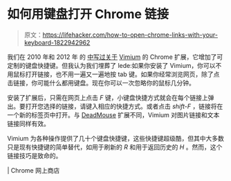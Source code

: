 # 如何用键盘打开 Chrome 链接

> 原文：<https://lifehacker.com/how-to-open-chrome-links-with-your-keyboard-1822942962>

我们在 2010 年和 2012 年 的 [中写过关于](https://lifehacker.com/make-chrome-less-distracting-with-vimium-and-these-set-5925220) [Vimium](https://chrome.google.com/webstore/detail/vimium/dbepggeogbaibhgnhhndojpepiihcmeb?hl=en) 的 Chrome 扩展，它增加了可定制的键盘快捷键。但我认为我们埋葬了 lede:如果你安装了 Vimium，你可以不用鼠标打开链接，也不用一遍又一遍地按 tab 键。如果你经常浏览网页，除了点击链接，你可能什么都用键盘。现在你可以一次忽略你的鼠标几分钟。



安装了扩展后，只需在网页上点击 *F* 键，小键盘快捷方式就会在每个链接上弹出。要打开您选择的链接，请键入相应的快捷方式。或者点击 *shift-F* ，链接将在一个新的标签页中打开。与 [DeadMouse](https://lifehacker.com/deadmouse-opens-links-with-just-your-keyboard-5925740) 扩展不同，Vimium 对图片链接和文本链接同样有效。

Vimium 为各种操作提供了几十个键盘快捷键，这些快捷键超级酷，但其中大多数只是现有快捷键的简单替代，如用于刷新的 *R* 和用于返回历史的 *H* 。然而，这个链接技巧是致命的。

| Chrome 网上商店